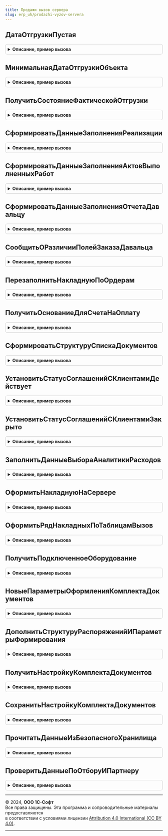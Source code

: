 ```yaml
---
title: Продажи вызов сервера
slug: erp_uh/prodazhi-vyzov-servera
---
```



## ДатаОтгрузкиПустая
<details style="margin: 1em 0; padding: 0.5em; border: 1px solid #ccc; border-radius: 6px;">

<summary style="font-weight: bold; cursor: pointer;">Описание, пример вызова</summary>

```bsl

// Проверяет, есть ли в табличной части строки с незаполненной датой отгрузки в неотмененных строках.
//
// Параметры:
//		Объект - ДанныеФормыСтруктура - проверяемый объект
//		ИмяТЧ - Строка - имя проверяемой ТЧ.
//
// Возвращаемое значение:
//		Булево - признак наличия строк с незаполненной датой отгрузки.
Функция ДатаОтгрузкиПустая(Знач Объект, ИмяТЧ) Экспорт
```

Пример вызова
```bsl
Результат = ПродажиВызовСервера.ДатаОтгрузкиПустая(Объект, ИмяТЧ) 
```
</details>

## МинимальнаяДатаОтгрузкиОбъекта
<details style="margin: 1em 0; padding: 0.5em; border: 1px solid #ccc; border-radius: 6px;">

<summary style="font-weight: bold; cursor: pointer;">Описание, пример вызова</summary>

```bsl

// Получает минимальную дату отгрузки Документа.
//
// Параметры:
//  Объект - ДанныеФормыСтруктура - ЗаказКлиента, ЗаявкаНаВозвратКлиента.
//  ИмяТабличнойЧасти - Строка - Имя табличной части. Значение по-умолчанию - "Товары".
//
// Возвращаемое значение:
//  Дата - Минимальная дата отгрузки документа.
//
Функция МинимальнаяДатаОтгрузкиОбъекта(Знач Объект, ИмяТабличнойЧасти = "Товары") Экспорт
```

Пример вызова
```bsl
Результат = ПродажиВызовСервера.МинимальнаяДатаОтгрузкиОбъекта(Объект, ИмяТабличнойЧасти);
```
</details>

## ПолучитьСостояниеФактическойОтгрузки
<details style="margin: 1em 0; padding: 0.5em; border: 1px solid #ccc; border-radius: 6px;">

<summary style="font-weight: bold; cursor: pointer;">Описание, пример вызова</summary>

```bsl

// Функция возвращает состояние фактической отгрузки по документу
//
// Параметры:
// 		ДокументыОтгрузки - Массив - Ссылки на документы-распоряжения на отгрузку.
//
// Возвращаемое значение:
// 		Структура - Структура с полями "ЕстьОтгруженныеТовары, ЕстьНесобранныеТовары" типа "Булево".
//
Функция ПолучитьСостояниеФактическойОтгрузки(ДокументыОтгрузки) Экспорт
```

Пример вызова
```bsl
Результат = ПродажиВызовСервера.ПолучитьСостояниеФактическойОтгрузки(ДокументыОтгрузки) 
```
</details>

## СформироватьДанныеЗаполненияРеализации
<details style="margin: 1em 0; padding: 0.5em; border: 1px solid #ccc; border-radius: 6px;">

<summary style="font-weight: bold; cursor: pointer;">Описание, пример вызова</summary>

```bsl

// Формирует структуру для создания реализации по одному или нескольким заказам клиентов.
// Если в переданных заказах отличаются реквизиты шапки, выдается сообщение об ошибке.
//
// Параметры:
//  МассивСсылок   - Массив - заказы поставщикам, по которым необходимо ввести реализацию.
//  ИмяДокумента   - Строка - имя документа создаваемого на основании заказов.
//  РеквизитыШапки - Структура - структура, в которую будут помещены реквизиты шапки из массива заказов.
//
// Возвращаемое значение:
//   Булево - Ложь, если в переданных заказах отличаются реквизиты шапки.
//
Функция СформироватьДанныеЗаполненияРеализации(МассивСсылок, ИмяДокумента, РеквизитыШапки) Экспорт
```

Пример вызова
```bsl
Результат = ПродажиВызовСервера.СформироватьДанныеЗаполненияРеализации(МассивСсылок, ИмяДокумента, РеквизитыШапки) 
```
</details>

## СформироватьДанныеЗаполненияАктовВыполненныхРабот
<details style="margin: 1em 0; padding: 0.5em; border: 1px solid #ccc; border-radius: 6px;">

<summary style="font-weight: bold; cursor: pointer;">Описание, пример вызова</summary>

```bsl

// Формирует структуру для создания выполнения работ по одному или нескольким заказам клиентов
// Если в переданных заказах отличаются реквизиты шапки, выдается сообщение об ошибке.
//
// Параметры:
//  МассивСсылок   - Массив - заказы поставщикам, по которым необходимо ввести реализацию.
//  РеквизитыШапки - Структура - структура, в которую будут помещены реквизиты шапки из массива заказов.
//
// Возвращаемое значение:
//   Булево - Ложь, если в переданных заказах отличаются реквизиты шапки.
//
Функция СформироватьДанныеЗаполненияАктовВыполненныхРабот(МассивСсылок, РеквизитыШапки) Экспорт
```

Пример вызова
```bsl
Результат = ПродажиВызовСервера.СформироватьДанныеЗаполненияАктовВыполненныхРабот(МассивСсылок, РеквизитыШапки) 
```
</details>

## СформироватьДанныеЗаполненияОтчетаДавальцу
<details style="margin: 1em 0; padding: 0.5em; border: 1px solid #ccc; border-radius: 6px;">

<summary style="font-weight: bold; cursor: pointer;">Описание, пример вызова</summary>

```bsl

//++ НЕ УТКА

//++ Устарело_Переработка24

// Формирует структуру для создания реализации услуг по переработке по одному или нескольким заказам клиентов
// Если в переданных заказах отличаются реквизиты шапки, выдается сообщение об ошибке.
//
// Параметры:
//  МассивСсылок   - Массив    - заказы поставщикам, по которым необходимо ввести реализацию.
//  РеквизитыШапки - Структура - структура, в которую будут помещены реквизиты шапки из массива заказов.
//
// Возвращаемое значение:
//  Булево - Ложь, если в переданных заказах отличаются реквизиты шапки.
//
Функция СформироватьДанныеЗаполненияОтчетаДавальцу(МассивСсылок, РеквизитыШапки) Экспорт
```

Пример вызова
```bsl
Результат = ПродажиВызовСервера.СформироватьДанныеЗаполненияОтчетаДавальцу(МассивСсылок, РеквизитыШапки) 
```
</details>

## СообщитьОРазличииПолейЗаказаДавальца
<details style="margin: 1em 0; padding: 0.5em; border: 1px solid #ccc; border-radius: 6px;">

<summary style="font-weight: bold; cursor: pointer;">Описание, пример вызова</summary>

```bsl

Процедура СообщитьОРазличииПолейЗаказаДавальца(ПредставлениеПоля, Отказ) Экспорт
```

Пример вызова
```bsl
ПродажиВызовСервера.СообщитьОРазличииПолейЗаказаДавальца(ПредставлениеПоля, Отказ));
```
</details>

## ПерезаполнитьНакладнуюПоОрдерам
<details style="margin: 1em 0; padding: 0.5em; border: 1px solid #ccc; border-radius: 6px;">

<summary style="font-weight: bold; cursor: pointer;">Описание, пример вызова</summary>

```bsl
//-- Устарело_Переработка24

//-- НЕ УТКА

// Перезаполняет данные формы накладной по ордерам
//
// Параметры:
// 		ДанныеФормы - ДанныеФормыСтруктура - перезаполняемая накладная.
//
// Возвращаемое значение:
// 		Булево - "Истина", если накладная перезаполнена.
//
Функция ПерезаполнитьНакладнуюПоОрдерам(ДанныеФормы) Экспорт
```

Пример вызова
```bsl
Результат = ПродажиВызовСервера.ПерезаполнитьНакладнуюПоОрдерам(ДанныеФормы) 
```
</details>

## ПолучитьОснованиеДляСчетаНаОплату
<details style="margin: 1em 0; padding: 0.5em; border: 1px solid #ccc; border-radius: 6px;">

<summary style="font-weight: bold; cursor: pointer;">Описание, пример вызова</summary>

```bsl

// Получает основание для счета на оплату
//
// Параметры:
//  ДокументОснование	 - ДокументСсылка - Документ основание счета.
//
// Возвращаемое значение:
//  ДокументСсылка, СправочникСсылка.ДоговорыКонтрагентов  - основание.
//
Функция ПолучитьОснованиеДляСчетаНаОплату(ДокументОснование) Экспорт
```

Пример вызова
```bsl
Результат = ПродажиВызовСервера.ПолучитьОснованиеДляСчетаНаОплату(ДокументОснование) 
```
</details>

## СформироватьСтруктуруСпискаДокументов
<details style="margin: 1em 0; padding: 0.5em; border: 1px solid #ccc; border-radius: 6px;">

<summary style="font-weight: bold; cursor: pointer;">Описание, пример вызова</summary>

```bsl

// Формирует структуру списка документов для установки статуса
//
// Параметры:
//  МассивРеализаций - Массив - массив документов.
//
// Возвращаемое значение:
//  Структура - структура возвращаемых параметров.
//
Функция СформироватьСтруктуруСпискаДокументов(МассивРеализаций) Экспорт
```

Пример вызова
```bsl
Результат = ПродажиВызовСервера.СформироватьСтруктуруСпискаДокументов(МассивРеализаций) 
```
</details>

## УстановитьСтатусСоглашенийСКлиентамиДействует
<details style="margin: 1em 0; padding: 0.5em; border: 1px solid #ccc; border-radius: 6px;">

<summary style="font-weight: bold; cursor: pointer;">Описание, пример вызова</summary>

```bsl

// Устанавливает статус "Действует" у выделенных в списке соглашений.
//
// Параметры:
//   Соглашения - Число - Количество успешно обработанных соглашений.
//
// Возвращаемое значение:
//   Число - количество соглашений, для которых установлен статус "Действует".
//
Функция УстановитьСтатусСоглашенийСКлиентамиДействует(Знач Соглашения) Экспорт
```

Пример вызова
```bsl
Результат = ПродажиВызовСервера.УстановитьСтатусСоглашенийСКлиентамиДействует(Соглашения) 
```
</details>

## УстановитьСтатусСоглашенийСКлиентамиЗакрыто
<details style="margin: 1em 0; padding: 0.5em; border: 1px solid #ccc; border-radius: 6px;">

<summary style="font-weight: bold; cursor: pointer;">Описание, пример вызова</summary>

```bsl

// Устанавливает статус "Закрыто" у выделенных в списке соглашений
//
// Параметры:
//  Соглашения - Массив - массив соглашений с клиентами.
//
// Возвращаемое значение:
//   Число - Количество успешно обработанных соглашений.
//
Функция УстановитьСтатусСоглашенийСКлиентамиЗакрыто(Знач Соглашения) Экспорт
```

Пример вызова
```bsl
Результат = ПродажиВызовСервера.УстановитьСтатусСоглашенийСКлиентамиЗакрыто(Соглашения) 
```
</details>

## ЗаполнитьДанныеВыбораАналитикиРасходов
<details style="margin: 1em 0; padding: 0.5em; border: 1px solid #ccc; border-radius: 6px;">

<summary style="font-weight: bold; cursor: pointer;">Описание, пример вызова</summary>

```bsl

// Заполняет данные выбора во время автоподбора аналитики по введенному тексту.
//
// Параметры:
//  ДанныеВыбора - СписокЗначений - Список значений для заполнения.
//  Текст - Строка - Текст, введенный в поле.
//
Процедура ЗаполнитьДанныеВыбораАналитикиРасходов(ДанныеВыбора, Текст) Экспорт
```

Пример вызова
```bsl
ПродажиВызовСервера.ЗаполнитьДанныеВыбораАналитикиРасходов(ДанныеВыбора, Текст) 
```
</details>

## ОформитьНакладнуюНаСервере
<details style="margin: 1em 0; padding: 0.5em; border: 1px solid #ccc; border-radius: 6px;">

<summary style="font-weight: bold; cursor: pointer;">Описание, пример вызова</summary>

```bsl

// По переданным распоряжениям и параметрам формирует структуру таблиц документов
//
// Параметры:
// 		СоответствиеРаспоряжений - см. ПродажиКлиент.ИнициализироватьРаспоряжения
// 		ПараметрыФормирования - см. ПродажиСервер.НовыеПараметрыОформленияКомплектаДокументов
//
// Возвращаемое значение:
// 		см. ПродажиСервер.ОформитьНакладнуюНаСервере
//
Функция ОформитьНакладнуюНаСервере(СоответствиеРаспоряжений, ПараметрыФормирования) Экспорт
```

Пример вызова
```bsl
Результат = ПродажиВызовСервера.ОформитьНакладнуюНаСервере(СоответствиеРаспоряжений, ПараметрыФормирования) 
```
</details>

## ОформитьРядНакладныхПоТаблицамВызов
<details style="margin: 1em 0; padding: 0.5em; border: 1px solid #ccc; border-radius: 6px;">

<summary style="font-weight: bold; cursor: pointer;">Описание, пример вызова</summary>

```bsl

// Запускает фоновое задание для формирования документов по переданной структуре
//
// Параметры:
// 	СтруктураПараметров - см. ПродажиСервер.ОформитьРядНакладныхПоТаблицамВызов.СтруктураПараметров
// 	ПараметрыФормирования - см. ПродажиСервер.НовыеПараметрыОформленияКомплектаДокументов
// 	ТекущийНомерПакета - см. ПродажиСервер.ОформитьРядНакладныхПоТаблицамВызов.ТекущийНомерПакета
//
// Возвращаемое значение:
// 	см. ПродажиСервер.ОформитьРядНакладныхПоТаблицамВызов
//
Функция ОформитьРядНакладныхПоТаблицамВызов(СтруктураПараметров, ПараметрыФормирования, ТекущийНомерПакета = Неопределено) Экспорт
```

Пример вызова
```bsl
Результат = ПродажиВызовСервера.ОформитьРядНакладныхПоТаблицамВызов(СтруктураПараметров, ПараметрыФормирования, ТекущийНомерПакета);
```
</details>

## ПолучитьПодключенноеОборудование
<details style="margin: 1em 0; padding: 0.5em; border: 1px solid #ccc; border-radius: 6px;">

<summary style="font-weight: bold; cursor: pointer;">Описание, пример вызова</summary>

```bsl

// Возвращает таблицу подключенного оборудования в разрезе касс и организаций
//
// Параметры:
// 	СозданныеДокументы - см. ПродажиСервер.ПолучитьПодключенноеОборудование.СозданныеДокументы
// 	ТаблицаОборудования - см. ПродажиСервер.ПолучитьПодключенноеОборудование.ТаблицаОборудования
//
Процедура ПолучитьПодключенноеОборудование(СозданныеДокументы, ТаблицаОборудования) Экспорт
```

Пример вызова
```bsl
ПродажиВызовСервера.ПолучитьПодключенноеОборудование(СозданныеДокументы, ТаблицаОборудования) 
```
</details>

## НовыеПараметрыОформленияКомплектаДокументов
<details style="margin: 1em 0; padding: 0.5em; border: 1px solid #ccc; border-radius: 6px;">

<summary style="font-weight: bold; cursor: pointer;">Описание, пример вызова</summary>

```bsl

// Вызывает функцию-конструктор параметров формирования комплекта документов
//
// Возвращаемое значение:
// 	см. ПродажиСервер.НовыеПараметрыОформленияКомплектаДокументов
//
Функция НовыеПараметрыОформленияКомплектаДокументов() Экспорт
```

Пример вызова
```bsl
Результат = ПродажиВызовСервера.НовыеПараметрыОформленияКомплектаДокументов() 
```
</details>

## ДополнитьСтруктуруРаспоряженийИПараметрыФормирования
<details style="margin: 1em 0; padding: 0.5em; border: 1px solid #ccc; border-radius: 6px;">

<summary style="font-weight: bold; cursor: pointer;">Описание, пример вызова</summary>

```bsl

// Дополняет структуру данных по распоряжениям и переданные параметры формирования.
//
// Параметры:
// 		СоответствиеРаспоряжений - см. ПродажиКлиент.ИнициализироватьРаспоряжения
// 		ПараметрыФормирования - см. ПродажиСервер.НовыеПараметрыОформленияКомплектаДокументов
//
Процедура ДополнитьСтруктуруРаспоряженийИПараметрыФормирования(СоответствиеРаспоряжений, ПараметрыФормирования) Экспорт
```

Пример вызова
```bsl
ПродажиВызовСервера.ДополнитьСтруктуруРаспоряженийИПараметрыФормирования(СоответствиеРаспоряжений, ПараметрыФормирования) 
```
</details>

## ПолучитьНастройкуКомплектаДокументов
<details style="margin: 1em 0; padding: 0.5em; border: 1px solid #ccc; border-radius: 6px;">

<summary style="font-weight: bold; cursor: pointer;">Описание, пример вызова</summary>

```bsl

// Получает из хранилища настроек текущего пользователя параметры формирования комплекта документов
//
// Параметры:
// 	КлючОбъекта - Строка - ключ получаемых настроек
//
// Возвращаемое значение:
// 	см. ПродажиСервер.ПолучитьНастройкуКомплектаДокументов
//
Функция ПолучитьНастройкуКомплектаДокументов(КлючОбъекта) Экспорт
```

Пример вызова
```bsl
Результат = ПродажиВызовСервера.ПолучитьНастройкуКомплектаДокументов(КлючОбъекта) 
```
</details>

## СохранитьНастройкуКомплектаДокументов
<details style="margin: 1em 0; padding: 0.5em; border: 1px solid #ccc; border-radius: 6px;">

<summary style="font-weight: bold; cursor: pointer;">Описание, пример вызова</summary>

```bsl

// Сохраняет в хранилище настроек текущего пользователя параметры формирования комплекта документов
//
// Параметры:
// 	Настройки - см. ПродажиСервер.СохранитьНастройкуКомплектаДокументов.Настройки
// 	КлючОбъекта - Строка - ключ сохраняемых настроек
//
Процедура СохранитьНастройкуКомплектаДокументов(Настройки, КлючОбъекта) Экспорт
```

Пример вызова
```bsl
ПродажиВызовСервера.СохранитьНастройкуКомплектаДокументов(Настройки, КлючОбъекта) 
```
</details>

## ПрочитатьДанныеИзБезопасногоХранилища
<details style="margin: 1em 0; padding: 0.5em; border: 1px solid #ccc; border-radius: 6px;">

<summary style="font-weight: bold; cursor: pointer;">Описание, пример вызова</summary>

```bsl

// Возвращает данные из безопасного хранилища текущего пользователя по переданным ключам
//
// Параметры:
// 	Ключи - см. ОбщегоНазначения.ПрочитатьДанныеИзБезопасногоХранилища.Ключи
// Возвращаемое значение:
// 	см. ПродажиСервер.ПрочитатьДанныеИзБезопасногоХранилища
//
Функция ПрочитатьДанныеИзБезопасногоХранилища(Ключи) Экспорт
```

Пример вызова
```bsl
Результат = ПродажиВызовСервера.ПрочитатьДанныеИзБезопасногоХранилища(Ключи) 
```
</details>

## ПроверитьДанныеПоОтборуИПартнеру
<details style="margin: 1em 0; padding: 0.5em; border: 1px solid #ccc; border-radius: 6px;">

<summary style="font-weight: bold; cursor: pointer;">Описание, пример вызова</summary>

```bsl

// Возвращает результат проверки партнера в созданном договоре и документе.
//
//Параметры:
//	Договор - СправочникСсылка.ДоговорыКонтрагентов - созданный договор.
//	ДанныеОтбора - Структура - параметры отбора, зависят от документа.
//	ПартнерДокумента - СправочникСсылка.Партнеры - партнер из документа.
//	СообщениеОбОшибке - Строка - формируемое сообщение об ошибке.
//
//Возвращаемое значение:
//	Булево - признак, что проверка прошла.
//
Функция ПроверитьДанныеПоОтборуИПартнеру(Договор, ДанныеОтбора, ПартнерДокумента, СообщениеОбОшибке = "") Экспорт
```

Пример вызова
```bsl
Результат = ПродажиВызовСервера.ПроверитьДанныеПоОтборуИПартнеру(Договор, ДанныеОтбора, ПартнерДокумента, СообщениеОбОшибке);
```
</details>

---

© 2024, **ООО 1С-Софт**  
Все права защищены. Эта программа и сопроводительные материалы предоставляются  
в соответствии с условиями лицензии [Attribution 4.0 International (CC BY 4.0)](https://creativecommons.org/licenses/by/4.0/legalcode).

---
